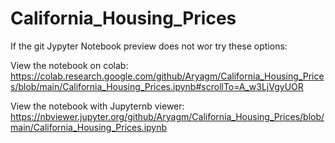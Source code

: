 # California_Housing_Prices

If the git Jypyter Notebook preview does not wor try these options:

View the notebook on colab: https://colab.research.google.com/github/Aryagm/California_Housing_Prices/blob/main/California_Housing_Prices.ipynb#scrollTo=A_w3LjVgyUOR

View the notebook with Jupyternb viewer: https://nbviewer.jupyter.org/github/Aryagm/California_Housing_Prices/blob/main/California_Housing_Prices.ipynb


